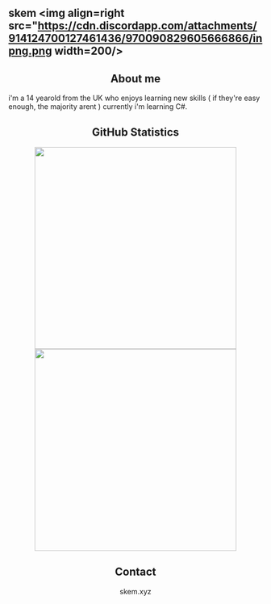 ## skem <img align=right src="https://cdn.discordapp.com/attachments/914124700127461436/970090829605666866/inpng.png width=200/>

<h2 align=center>About me</h2>
i'm a 14 yearold from the UK who enjoys learning new skills ( if they're easy enough, the majority arent ) currently i'm learning C#.





<h2 align="center">GitHub Statistics</h3>

<p align="center">
  <img src="https://github-readme-stats.vercel.app/api?username=dezyscripts&show_icons=true&theme=nord" width=400/> <img src="https://github-readme-streak-stats.herokuapp.com/?user=dezyscripts&theme=nord" width=400/>
</p>

<h2 align="center">Contact</h3>

<p align=center>
  skem.xyz
</p>
